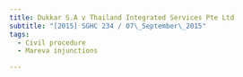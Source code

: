 ```yaml
---
title: Dukkar S.A v Thailand Integrated Services Pte Ltd 
subtitle: "[2015] SGHC 234 / 07\_September\_2015"
tags:
  - Civil procedure
  - Mareva injunctions

---
```


